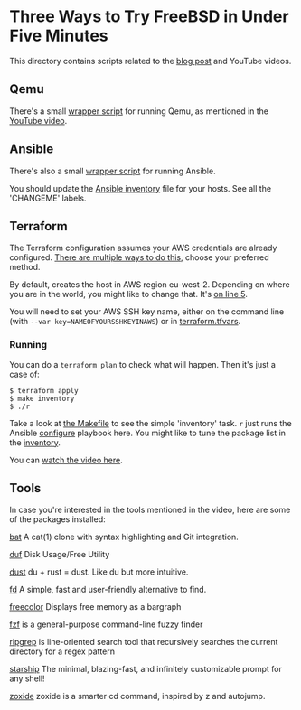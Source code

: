 # Three Ways to Try FreeBSD in Under Five Minutes

This directory contains scripts related to the [blog post](https://freebsdfoundation.org/blog/three-ways-to-try-freebsd-in-under-five-minutes/) and YouTube videos.

## Qemu

There's a small [wrapper script](runit.sh) for running Qemu, as mentioned in the [YouTube video](https://youtu.be/CWuZLJkUBfw).

## Ansible

There's also a small [wrapper script](r) for running Ansible.

You should update the [Ansible inventory](inventory.yml) file for your hosts. See all the 'CHANGEME' labels.

## Terraform

The Terraform configuration assumes your AWS credentials are already configured.
[There are multiple ways to do this](https://registry.terraform.io/providers/hashicorp/aws/latest/docs#authentication-and-configuration), choose your preferred method.

By default, creates the host in AWS region eu-west-2. Depending on where you are in the world, you might like to change that. It's [on line 5](ec2.tf#L5).

You will need to set your AWS SSH key name, either on the command line (with `--var key=NAMEOFYOURSSHKEYINAWS`) or in [terraform.tfvars](terraform.tfvars).

### Running

You can do a `terraform plan` to check what will happen. Then it's just a case of:

```
$ terraform apply
$ make inventory
$ ./r
```

Take a look at [the Makefile](Makefile) to see the simple 'inventory' task. `r` just runs the Ansible [configure](configure.yml) playbook here. You might like to tune the package list in the [inventory](inventory.yml).

You can [watch the video here](https://youtu.be/V9-5QC6vLHY).

## Tools

In case you're interested in the tools mentioned in the video, here are some of the packages installed:

[bat](https://github.com/sharkdp/bat)
A cat(1) clone with syntax highlighting and Git integration.

[duf](https://github.com/muesli/duf)
Disk Usage/Free Utility

[dust](https://github.com/bootandy/dust)
du + rust = dust. Like du but more intuitive.

[fd](https://github.com/sharkdp/fd)
A simple, fast and user-friendly alternative to find.

[freecolor](https://freebsdsoftware.org/sysutils/freecolor.html)
Displays free memory as a bargraph

[fzf](https://github.com/junegunn/fzf)
is a general-purpose command-line fuzzy finder

[ripgrep](https://github.com/BurntSushi/ripgrep)
is line-oriented search tool that recursively searches the current directory for a regex pattern

[starship](https://starship.rs)
The minimal, blazing-fast, and infinitely customizable prompt for any shell!

[zoxide](https://github.com/ajeetdsouza/zoxide)
zoxide is a smarter cd command, inspired by z and autojump.
